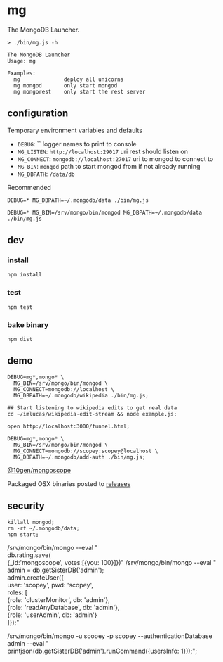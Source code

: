 # mg

The MongoDB Launcher.

```
> ./bin/mg.js -h

The MongoDB Launcher
Usage: mg

Examples:
  mg              deploy all unicorns
  mg mongod       only start mongod
  mg mongorest    only start the rest server
```

## configuration

Temporary environment variables and defaults

 - `DEBUG`: `` logger names to print to console
 - `MG_LISTEN`: `http://localhost:29017` uri rest should listen on
 - `MG_CONNECT`: `mongodb://localhost:27017` uri to mongod to connect to
 - `MG_BIN`: `mongod` path to start mongod from if not already running
 - `MG_DBPATH`: `/data/db`

Recommended

```
DEBUG=* MG_DBPATH=~/.mongodb/data ./bin/mg.js
```

```
DEBUG=* MG_BIN=/srv/mongo/bin/mongod MG_DBPATH=~/.mongodb/data ./bin/mg.js
```

## dev

### install

```
npm install
```

### test

```
npm test
```

### bake binary

```
npm dist
```

## demo


    DEBUG=mg*,mongo* \
      MG_BIN=/srv/mongo/bin/mongod \
      MG_CONNECT=mongodb://localhost \
      MG_DBPATH=~/.mongodb/wikipedia ./bin/mg.js;

    ## Start listening to wikipedia edits to get real data
    cd ~/imlucas/wikipedia-edit-stream && node example.js;

    open http://localhost:3000/funnel.html;

    DEBUG=mg*,mongo* \
      MG_BIN=/srv/mongo/bin/mongod \
      MG_CONNECT=mongodb://scopey:scopey@localhost \
      MG_DBPATH=~/.mongodb/add-auth ./bin/mg.js;

[@10gen/mongoscope](https://github.com/10gen/mongoscope)

Packaged OSX binaries posted to [releases](https://github.com/10gen/mongoscope/releases)



## security

    killall mongod;
    rm -rf ~/.mongodb/data;
    npm start;

/srv/mongo/bin/mongo --eval "\
  db.rating.save( \
  {_id:'mongoscope', votes:[{you: 100}]})"
/srv/mongo/bin/mongo --eval "\
  admin = db.getSisterDB('admin'); \
  admin.createUser({ \
    user: 'scopey', pwd: 'scopey', \
    roles: [ \
    {role: 'clusterMonitor', db: 'admin'},\
    {role: 'readAnyDatabase', db: 'admin'},\
    {role: 'userAdmin', db: 'admin'} \
  ]});"

/srv/mongo/bin/mongo -u scopey -p scopey --authenticationDatabase admin --eval "\
  printjson(db.getSisterDB('admin').runCommand({usersInfo: 1}));";
